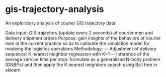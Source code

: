 # gis-trajectory-analysis
An exploratory analysis of courier GIS trajectory data

Data input: GIS trajectory (update every 2 seconds) of courier men and delivery shipment orders
Purpose: gain insights of the behaviors of courier men in the current practice so as to calibrate the simulation model for modeing the logistics operations
Methodology:
-- Adjustment of delivery sequence: K nearest neighbor regression with K=1
-- Inference of the average service time per stop: formulate as a generalized N-body problem (GNBPs) and then apply the K nearest neighbors search using Ball tree in sklearn

